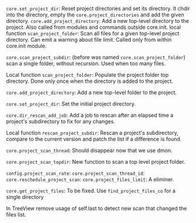 
`core.set_project_dir`:
    Reset project directories and set its directory.
    It chdir into the directory, empty the `core.project_directories` and add
    the given directory.
    `core.add_project_directory`:
        Add a new top-level directory to the project.
        Also called from modules and commands outside core.init.
        local function `scan_project_folder`:
            Scan all files for a given top-level project directory.
            Can emit a warning about file limit.
            Called only from within core.init module.

`core.scan_project_subdir`: (before was named `core.scan_project_folder`)
    scan a single folder, without recursion. Used when too many files.

Local function `scan_project_folder`:
    Populate the project folder top directory. Done only once when the directory
    is added to the project.

`core.add_project_directory`:
    Add a new top-level folder to the project.

`core.set_project_dir`:
    Set the initial project directory.

`core.dir_rescan_add_job`:
    Add a job to rescan after an elapsed time a project's subdirectory to fix for any
    changes.

Local function `rescan_project_subdir`:
    Rescan a project's subdirectory, compare to the current version and patch the list if
    a difference is found.


`core.project_scan_thread`:
    Should disappear now that we use dmon.


`core.project_scan_topdir`:
    New function to scan a top level project folder.


`config.project_scan_rate`:
`core.project_scan_thread_id`:
`core.reschedule_project_scan`:
`core.project_files_limit`:
    A eliminer.

`core.get_project_files`:
    To be fixed. Use `find_project_files_co` for a single directory

In TreeView remove usage of self.last to detect new scan that changed the files list.

